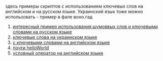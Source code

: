 здесь примеры скриптов с использованием ключевых слов на английском и на русском языке.
Украинский язык тоже можно использовать - пример в фале воно.гад  
1.  [интересный пример использования шумоввых слов и ключевыми словами на русском языке](мста.гад  )
2.  [ключевые слова на украинском языке](воно.гад)
3.  [с ключевыми словами на английском языке](vivat.гад)
4.  [почти helloWorld](привет.гад)
5. [условный оператор на английском языке](yo.гад)
   
